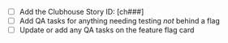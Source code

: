 - [ ] Add the Clubhouse Story ID: [ch###]
- [ ] Add QA tasks for anything needing testing _not_ behind a flag
- [ ] Update or add any QA tasks on the feature flag card
